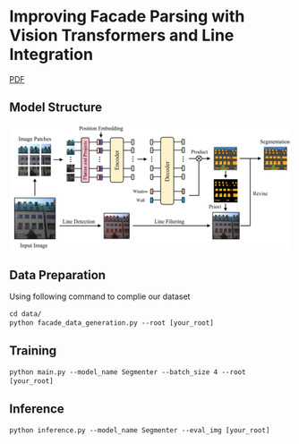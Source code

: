 # Improving Facade Parsing with Vision Transformers and Line Integration
[PDF](https://arxiv.org/pdf/2309.15523.pdf)

## Model Structure
![Structure Figure](figs/Figure_overview.png)

## Data Preparation
Using following command to complie our dataset
```
cd data/
python facade_data_generation.py --root [your_root]
```

## Training
```
python main.py --model_name Segmenter --batch_size 4 --root [your_root]
```

## Inference
```
python inference.py --model_name Segmenter --eval_img [your_root]
```

